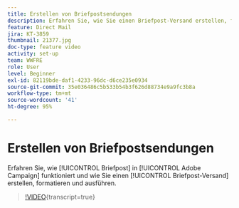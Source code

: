 ```yaml
---
title: Erstellen von Briefpostsendungen
description: Erfahren Sie, wie Sie einen Briefpost-Versand erstellen, formatieren und ausführen.
feature: Direct Mail
jira: KT-3859
thumbnail: 21377.jpg
doc-type: feature video
activity: set-up
team: WWFRE
role: User
level: Beginner
exl-id: 82119bde-daf1-4233-96dc-d6ce235e0934
source-git-commit: 35e036486c5b533b54b3f626d88734e9a9fc3b8a
workflow-type: tm+mt
source-wordcount: '41'
ht-degree: 95%

---
```


# Erstellen von Briefpostsendungen

Erfahren Sie, wie [!UICONTROL Briefpost] in [!UICONTROL Adobe Campaign] funktioniert und wie Sie einen [!UICONTROL Briefpost-Versand] erstellen, formatieren und ausführen.

>[!VIDEO](https://video.tv.adobe.com/v/21377?quality=12&learn=on){transcript=true}
